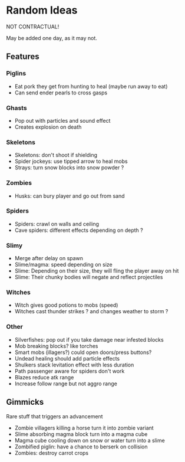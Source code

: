 # Random Ideas

NOT CONTRACTUAL!

May be added one day, as it may not.

## Features

### Piglins
- Eat pork they get from hunting to heal (maybe run away to eat)
- Can send ender pearls to cross gasps

### Ghasts
- Pop out with particles and sound effect
- Creates explosion on death

### Skeletons
- Skeletons: don't shoot if shielding
- Spider jockeys: use tipped arrow to heal mobs
- Strays: turn snow blocks into snow powder ?

### Zombies
- Husks: can bury player and go out from sand

### Spiders
- Spiders: crawl on walls and ceiling
- Cave spiders: different effects depending on depth ?

### Slimy
- Merge after delay on spawn
- Slime/magma: speed depending on size
- Slime: Depending on their size, they will fling the player away on hit
- Slime: Their chunky bodies will negate and reflect projectiles

### Witches
- Witch gives good potions to mobs (speed)
- Witches cast thunder strikes ? and changes weather to storm ?

### Other
- Silverfishes: pop out if you take damage near infested blocks
- Mob breaking blocks? like torches
- Smart mobs (illagers?) could open doors/press buttons?
- Undead healing should add particle effects
- Shulkers stack levitation effect with less duration
- Path passenger aware for spiders don't work
- Blazes reduce atk range
- Increase follow range but not aggro range

## Gimmicks
Rare stuff that triggers an advancement

- Zombie villagers killing a horse turn it into zombie variant
- Slime absorbing magma block turn into a magma cube
- Magma cube cooling down on snow or water turn into a slime
- Zombified piglin: have a chance to berserk on collision
- Zombies: destroy carrot crops